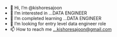 - 👋 Hi, I’m @kishoresajoon
- 👀 I’m interested in ...DATA ENGINEER
- 🌱 I’m completed learning ...DATA ENGINEER
- 💞️ I’m looking for entry level data engineer role  
- 📫 How to reach me ...kishoresajoon@gmail.com

<!---
kishoresajoon/kishoresajoon is a ✨ special ✨ repository because its `README.md` (this file) appears on your GitHub profile.
You can click the Preview link to take a look at your changes.
--->
